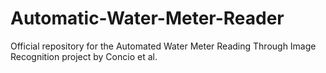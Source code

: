 # Automatic-Water-Meter-Reader
Official repository for the Automated Water Meter Reading Through Image Recognition project by Concio et al.
